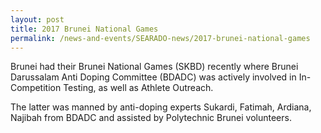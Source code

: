 ```yaml
---
layout: post
title: 2017 Brunei National Games
permalink: /news-and-events/SEARADO-news/2017-brunei-national-games
---
```

Brunei had their Brunei National Games (SKBD) recently where Brunei Darussalam Anti Doping Committee (BDADC) was actively involved in In-Competition Testing, as well as Athlete Outreach.

The latter was manned by anti-doping experts Sukardi, Fatimah, Ardiana, Najibah from BDADC and assisted by Polytechnic Brunei volunteers.
